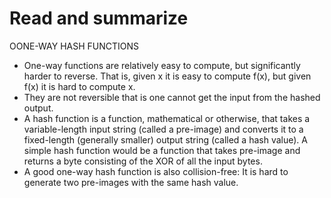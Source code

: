 # Read and summarize
OONE-WAY HASH FUNCTIONS
* One-way functions are relatively easy to compute, but significantly harder to reverse. That is, given x it is easy to compute f(x), but given f(x) it is hard to compute x.
* They are not reversible that is one cannot get the input from the hashed output.
* A hash function is a function, mathematical or otherwise, that takes a variable-length input string (called a pre-image) and converts it to a fixed-length (generally smaller) output string (called a hash value). A simple hash function would be a function that takes pre-image and returns a byte consisting of the XOR of all the input bytes.
* A good one-way hash function is also collision-free: It is hard to generate two pre-images with the same hash value.




